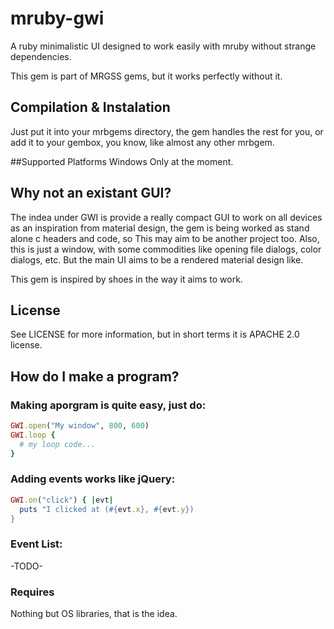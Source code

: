 # mruby-gwi
A ruby minimalistic UI designed to work easily with mruby without
strange dependencies.

This gem is part of MRGSS gems, but it works perfectly without it.

## Compilation & Instalation
Just put it into your mrbgems directory, the gem handles the rest for you,
or add it to your gembox, you know, like almost any other mrbgem.

##Supported Platforms
Windows Only at the moment.

## Why not an existant GUI?
The indea under GWI is provide a really compact GUI to work on all devices as
an inspiration from material design, the gem is being worked as stand alone
c headers and code, so This may aim to be another project too.
Also, this is just a window, with some commodities like opening file dialogs,
color dialogs, etc. But the main UI aims to be a rendered material design like.

This gem is inspired by shoes in the way it aims to work.

## License
See LICENSE for more information, but in short terms it is APACHE 2.0 license.

## How do I make a program?

### Making aporgram is quite easy, just do:

```ruby
GWI.open("My window", 800, 600)
GWI.loop {
  # my loop code...
}
```

### Adding events works like jQuery:

```ruby
GWI.on("click") { |evt|
  puts "I clicked at (#{evt.x}, #{evt.y})
}
```

### Event List:

-TODO-

### Requires
Nothing but OS libraries, that is the idea.
